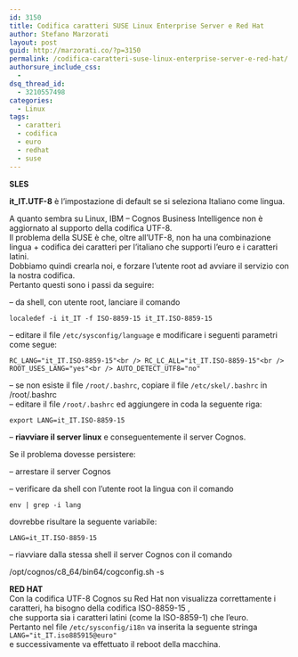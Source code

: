 ```yaml
---
id: 3150
title: Codifica caratteri SUSE Linux Enterprise Server e Red Hat
author: Stefano Marzorati
layout: post
guid: http://marzorati.co/?p=3150
permalink: /codifica-caratteri-suse-linux-enterprise-server-e-red-hat/
authorsure_include_css:
  - 
dsq_thread_id:
  - 3210557498
categories:
  - Linux
tags:
  - caratteri
  - codifica
  - euro
  - redhat
  - suse
---
```

**SLES**

**it_IT.UTF-8** è l&#8217;impostazione di default se si seleziona Italiano come lingua.

A quanto sembra su Linux, IBM &#8211; Cognos Business Intelligence non è aggiornato al supporto della codifica UTF-8.  
Il problema della SUSE è che, oltre all&#8217;UTF-8, non ha una combinazione lingua + codifica dei caratteri per l&#8217;italiano che supporti l&#8217;euro e i caratteri latini.  
Dobbiamo quindi crearla noi, e forzare l&#8217;utente root ad avviare il servizio con la nostra codifica.  
Pertanto questi sono i passi da seguire:

&#8211; da shell, con utente root, lanciare il comando 

`localedef -i it_IT -f ISO-8859-15 it_IT.ISO-8859-15`

&#8211; editare il file `/etc/sysconfig/language` e modificare i seguenti parametri come segue:

`RC_LANG="it_IT.ISO-8859-15"<br />
RC_LC_ALL="it_IT.ISO-8859-15"<br />
ROOT_USES_LANG="yes"<br />
AUTO_DETECT_UTF8="no"`

&#8211; se non esiste il file `/root/.bashrc`, copiare il file `/etc/skel/.bashrc` in /root/.bashrc  
&#8211; editare il file `/root/.bashrc` ed aggiungere in coda la seguente riga:

`export LANG=it_IT.ISO-8859-15`

&#8211; **riavviare il server linux** e conseguentemente il server Cognos.

Se il problema dovesse persistere:

&#8211; arrestare il server Cognos

&#8211; verificare da shell con l&#8217;utente root la lingua con il comando

`env | grep -i lang`

dovrebbe risultare la seguente variabile:

`LANG=it_IT.ISO-8859-15`

&#8211; riavviare dalla stessa shell il server Cognos con il comando

/opt/cognos/c8_64/bin64/cogconfig.sh -s

**RED HAT**  
Con la codifica UTF-8 Cognos su Red Hat non visualizza correttamente i caratteri, ha bisogno della codifica ISO-8859-15 ,  
che supporta sia i caratteri latini (come la ISO-8859-1) che l&#8217;euro.  
Pertanto nel file `/etc/sysconfig/i18n` va inserita la seguente stringa  
`LANG="it_IT.iso885915@euro"`  
e successivamente va effettuato il reboot della macchina.